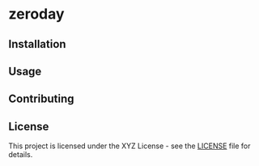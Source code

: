 # zeroday


## Installation



## Usage



## Contributing



## License

This project is licensed under the XYZ License - see the [LICENSE](LICENSE) file for details.

